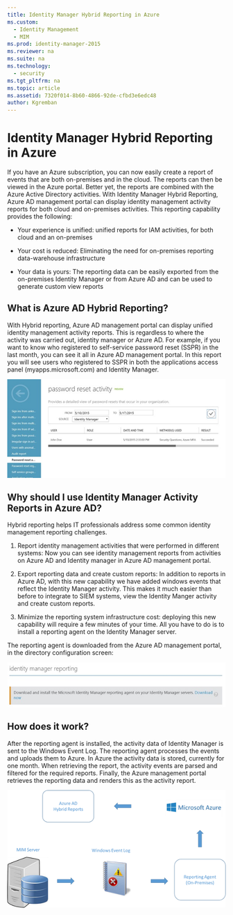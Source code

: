 ```yaml
---
title: Identity Manager Hybrid Reporting in Azure
ms.custom:
  - Identity Management
  - MIM
ms.prod: identity-manager-2015
ms.reviewer: na
ms.suite: na
ms.technology:
  - security
ms.tgt_pltfrm: na
ms.topic: article
ms.assetid: 7320f014-8b60-4866-92de-cfbd3e6edc48
author: Kgremban
---
```

# Identity Manager Hybrid Reporting in Azure
If you have an Azure subscription, you can now easily create a report of events that are both on-premises and in the cloud. The reports can then be viewed in the Azure portal. Better yet, the reports are combined with the Azure Active Directory activities. With Identity Manager Hybrid Reporting, Azure AD management portal can display identity management activity reports for both cloud and on-premises activities. This reporting capability provides the following:

-   Your experience is unified: unified reports for IAM activities, for both cloud and an on-premises

-   Your cost is reduced: Eliminating the need for on-premises reporting data-warehouse infrastructure

-   Your data is yours: The reporting data can be easily exported from the on-premises Identity Manager or from Azure AD and can be used to generate custom view reports

## What is Azure AD Hybrid Reporting?
With Hybrid reporting, Azure AD management portal can display unified identity management activity reports. This is regardless to where the activity was carried out, identity manager or Azure AD. For example, if you want to know who registered to self-service password reset (SSPR) in the last month, you can see it all in Azure AD management portal. In this report you will see users who registered to SSPR in both the applications access panel (myapps.microsoft.com) and Identity Manager.

![](media/MIM-Hybrid-passwordreset.jpg)

## Why should I use Identity Manager Activity Reports in Azure AD?
Hybrid reporting helps IT professionals address some common identity management reporting challenges.

1.  Report identity management activities that were performed in different systems: Now you can see identity management reports from activities on Azure AD and Identity manager in Azure AD management portal.

2.  Export reporting data and create custom reports: In addition to reports in Azure AD, with this new capability we have added windows events that reflect the Identity Manager activity. This makes it much easier than before to integrate to SIEM systems, view the Identity Manger activity and create custom reports.

3.  Minimize the reporting system infrastructure cost: deploying this new capability will require a few minutes of your time. All you have to do is to install a reporting agent on the Identity Manager server.

The reporting agent is downloaded from the Azure AD management portal, in the directory configuration screen:

![](media/MIM-Hybrid-downloadReportAgent.jpg)

## How does it work?
After the reporting agent is installed, the activity data of Identity Manager is sent to the Windows Event Log. The reporting agent processes the events and uploads them to Azure. In Azure the activity data is stored, currently for one month. When retrieving the report, the activity events are parsed and filtered for the required reports. Finally, the Azure management portal retrieves the reporting data and renders this as the activity report.

![](media/MIM-Hybrid-howitworks.png)
